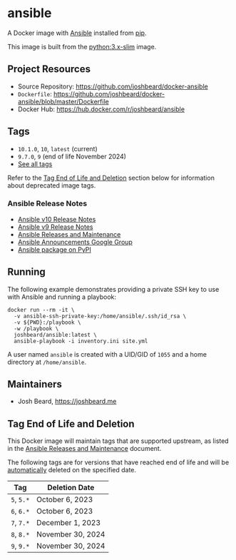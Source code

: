# ansible

A Docker image with [Ansible](https://www.ansible.com/) installed from
[pip](https://pypi.org/project/ansible/).

This image is built from the [python:3.x-slim](https://hub.docker.com/_/python)
image.

## Project Resources

* Source Repository: <https://github.com/joshbeard/docker-ansible>
* `Dockerfile`: <https://github.com/joshbeard/docker-ansible/blob/master/Dockerfile>
* Docker Hub: <https://hub.docker.com/r/joshbeard/ansible>

## Tags

* `10.1.0`, `10`, `latest` (current)
* `9.7.0`, `9` (end of life November 2024)
* [See all tags](https://hub.docker.com/r/joshbeard/ansible/tags)

Refer to the [Tag End of Life and Deletion](#tag-end-of-life-and-deletion)
section below for information about deprecated image tags.

### Ansible Release Notes

* [Ansible v10 Release Notes](https://github.com/ansible-community/ansible-build-data/blob/main/10/CHANGELOG-v10.rst)
* [Ansible v9 Release Notes](https://github.com/ansible-community/ansible-build-data/blob/main/9/CHANGELOG-v9.rst)
* [Ansible Releases and Maintenance](https://docs.ansible.com/ansible/latest/reference_appendices/release_and_maintenance.html)
* [Ansible Announcements Google Group](https://groups.google.com/g/ansible-announce)
* [Ansible package on PyPI](https://pypi.org/project/ansible/)

## Running

The following example demonstrates providing a private SSH key to use with
Ansible and running a playbook:

```shell
docker run --rm -it \
  -v ansible-ssh-private-key:/home/ansible/.ssh/id_rsa \
  -v ${PWD}:/playbook \
  -w /playbook \
  joshbeard/ansible:latest \
  ansible-playbook -i inventory.ini site.yml
```

A user named `ansible` is created with a UID/GID of `1055` and a home directory
at `/home/ansible`.

## Maintainers

* Josh Beard, <https://joshbeard.me>

## Tag End of Life and Deletion

This Docker image will maintain tags that are supported upstream, as
listed in the [Ansible Releases and Maintenance](https://docs.ansible.com/ansible/latest/reference_appendices/release_and_maintenance.html)
document.

The following tags are for versions that have reached end of life and will be
[automatically](https://github.com/joshbeard/docker-hub-tag-delete) deleted on
the specified date.

<!-- BEGIN deletion_table -->
| Tag        | Deletion Date
| ---------- | ----------------------
| `5`, `5.*` | October 6, 2023
| `6`, `6.*` | October 6, 2023
| `7`, `7.*` | December 1, 2023
| `8`, `8.*` | November 30, 2024
| `9`, `9.*` | November 30, 2024
<!-- END deletion_table -->
